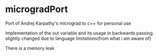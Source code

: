 # microgradPort
 Port of Andrej Karpathy's micrograd to c++ for personal use
 
Implementation of the out variable and its usage in backwards passing slightly changed due to language limitations(from what i am aware of)

There is a memory leak
